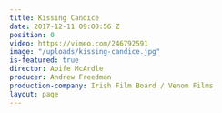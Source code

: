 ```yaml
---
title: Kissing Candice
date: 2017-12-11 09:00:56 Z
position: 0
video: https://vimeo.com/246792591
image: "/uploads/kissing-candice.jpg"
is-featured: true
director: Aoife McArdle
producer: Andrew Freedman
production-company: Irish Film Board / Venom Films
layout: page
---
```


